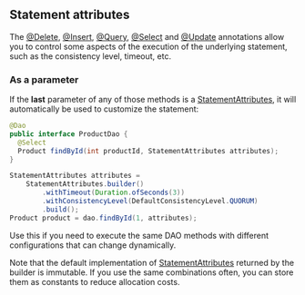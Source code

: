 ## Statement attributes

The [@Delete](../delete/), [@Insert](../insert/), [@Query](../query/), [@Select](../select/) and
[@Update](../update/) annotations allow you to control some aspects of the execution of the
underlying statement, such as the consistency level, timeout, etc.

### As a parameter

If the **last** parameter of any of those methods is a [StatementAttributes], it will automatically
be used to customize the statement:

```java
@Dao
public interface ProductDao {
  @Select
  Product findById(int productId, StatementAttributes attributes);
}

StatementAttributes attributes =
    StatementAttributes.builder()
        .withTimeout(Duration.ofSeconds(3))
        .withConsistencyLevel(DefaultConsistencyLevel.QUORUM)
        .build();
Product product = dao.findById(1, attributes);
``` 

Use this if you need to execute the same DAO methods with different configurations that can change
dynamically.

Note that the default implementation of [StatementAttributes] returned by the builder is immutable.
If you use the same combinations often, you can store them as constants to reduce allocation costs. 

[StatementAttributes]:  https://docs.datastax.com/en/drivers/java/4.0/com/datastax/oss/driver/api/mapper/StatementAttributes.html
